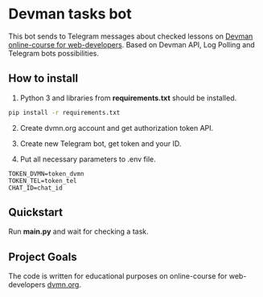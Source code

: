 # Devman tasks bot

This bot sends to Telegram messages about  checked lessons on
[Devman online-course for web-developers](https://dvmn.org/modules/).
Based on Devman API, Log Polling and Telegram bots possibilities.

## How to install

1. Python 3 and libraries from **requirements.txt** should be installed.

```bash
pip install -r requirements.txt
```

2. Create dvmn.org account and get authorization token API.

3. Create new Telegram bot, get token and your ID.

4. Put all necessary parameters to .env file.

```
TOKEN_DVMN=token_dvmn
TOKEN_TEL=token_tel
CHAT_ID=chat_id
```

## Quickstart

Run **main.py** and wait for checking a task.


## Project Goals

The code is written for educational purposes on online-course for
web-developers [dvmn.org](https://dvmn.org/).
